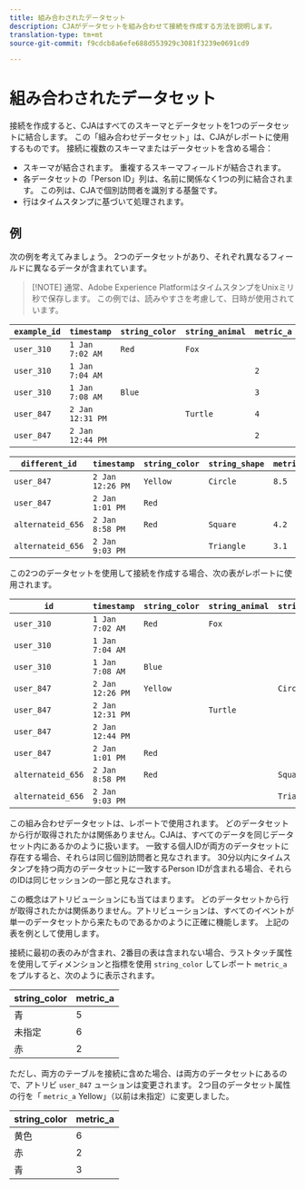 ```yaml
---
title: 組み合わされたデータセット
description: CJAがデータセットを組み合わせて接続を作成する方法を説明します。
translation-type: tm+mt
source-git-commit: f9cdcb8a6efe688d553929c3081f3239e0691cd9

---
```



# 組み合わされたデータセット

接続を作成すると、CJAはすべてのスキーマとデータセットを1つのデータセットに結合します。 この「組み合わせデータセット」は、CJAがレポートに使用するものです。 接続に複数のスキーマまたはデータセットを含める場合：

* スキーマが結合されます。 重複するスキーマフィールドが結合されます。
* 各データセットの「Person ID」列は、名前に関係なく1つの列に結合されます。 この列は、CJAで個別訪問者を識別する基盤です。
* 行はタイムスタンプに基づいて処理されます。

## 例

次の例を考えてみましょう。 2つのデータセットがあり、それぞれ異なるフィールドに異なるデータが含まれています。

> [!NOTE] 通常、Adobe Experience PlatformはタイムスタンプをUnixミリ秒で保存します。 この例では、読みやすさを考慮して、日時が使用されています。

| `example_id` | `timestamp` | `string_color` | `string_animal` | `metric_a` |
| --- | --- | --- | --- | --- |
| `user_310` | `1 Jan 7:02 AM` | `Red` | `Fox` |  |
| `user_310` | `1 Jan 7:04 AM` |  |  | `2` |
| `user_310` | `1 Jan 7:08 AM` | `Blue` |  | `3` |
| `user_847` | `2 Jan 12:31 PM` |  | `Turtle` | `4` |
| `user_847` | `2 Jan 12:44 PM` |  |  | `2` |

| `different_id` | `timestamp` | `string_color` | `string_shape` | `metric_b` |
| --- | --- | --- | --- | --- |
| `user_847` | `2 Jan 12:26 PM` | `Yellow` | `Circle` | `8.5` |
| `user_847` | `2 Jan 1:01 PM` | `Red` |  |  |
| `alternateid_656` | `2 Jan 8:58 PM` | `Red` | `Square` | `4.2` |
| `alternateid_656` | `2 Jan 9:03 PM` |  | `Triangle` | `3.1` |

この2つのデータセットを使用して接続を作成する場合、次の表がレポートに使用されます。

| `id` | `timestamp` | `string_color` | `string_animal` | `string_shape` | `metric_a` | `metric_b` |
| --- | --- | --- | --- | --- | --- | --- |
| `user_310` | `1 Jan 7:02 AM` | `Red` | `Fox` |  |  |  |
| `user_310` | `1 Jan 7:04 AM` |  |  |  | `2` |  |
| `user_310` | `1 Jan 7:08 AM` | `Blue` |  |  | `3` |  |
| `user_847` | `2 Jan 12:26 PM` | `Yellow` |  | `Circle` |  | `8.5` |
| `user_847` | `2 Jan 12:31 PM` |  | `Turtle` |  | `4` |  |
| `user_847` | `2 Jan 12:44 PM` |  |  |  | `2` |  |
| `user_847` | `2 Jan 1:01 PM` | `Red` |  |  |  |  |
| `alternateid_656` | `2 Jan 8:58 PM` | `Red` |  | `Square` |  | `4.2` |
| `alternateid_656` | `2 Jan 9:03 PM` |  |  | `Triangle` |  | `3.1` |

この組み合わせデータセットは、レポートで使用されます。 どのデータセットから行が取得されたかは関係ありません。CJAは、すべてのデータを同じデータセット内にあるかのように扱います。 一致する個人IDが両方のデータセットに存在する場合、それらは同じ個別訪問者と見なされます。 30分以内にタイムスタンプを持つ両方のデータセットに一致するPerson IDが含まれる場合、それらのIDは同じセッションの一部と見なされます。

この概念はアトリビューションにも当てはまります。 どのデータセットから行が取得されたかは関係ありません。アトリビューションは、すべてのイベントが単一のデータセットから来たものであるかのように正確に機能します。 上記の表を例として使用します。

接続に最初の表のみが含まれ、2番目の表は含まれない場合、ラストタッチ属性を使用してディメンションと指標を使用 `string_color` してレポート `metric_a` をプルすると、次のように表示されます。

| string_color | metric_a |
| --- | --- |
| 青 | 5 |
| 未指定 | 6 |
| 赤 | 2 |

ただし、両方のテーブルを接続に含めた場合、は両方のデータセットにあるので、アトリビ `user_847` ューションは変更されます。 2つ目のデータセット属性の行を「 `metric_a` Yellow」（以前は未指定）に変更しました。

| string_color | metric_a |
| --- | --- |
| 黄色 | 6 |
| 赤 | 2 |
| 青 | 3 |
